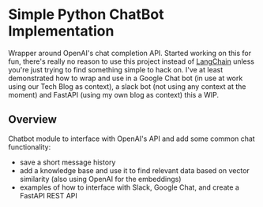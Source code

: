 # Simple Python ChatBot Implementation
Wrapper around OpenAI's chat completion API. Started working on this for fun, there's
really no reason to use this project instead of [LangChain](https://docs.langchain.com/docs/)
unless you're just trying to find something simple to hack on. I've at least demonstrated
how to wrap and use in a Google Chat bot (in use at work using our Tech Blog as
context), a slack bot (not using any context at the moment) and FastAPI (using my own
blog as context) this a WIP.

## Overview
Chatbot module to interface with OpenAI's API and add some common chat functionality:
- save a short message history
- add a knowledge base and use it to find relevant data based on vector similarity (also
  using OpenAI for the embeddings)
- examples of how to interface with Slack, Google Chat, and create a FastAPI REST API
